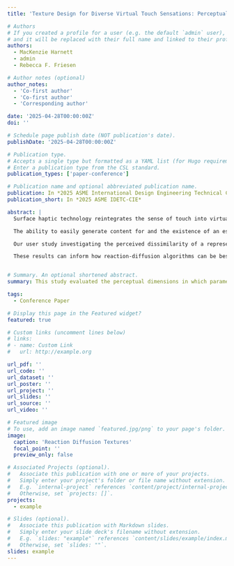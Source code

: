```yaml
---
title: 'Texture Design for Diverse Virtual Touch Sensations: Perceptual Breadth of Parameter-Driven Turing Patterns'

# Authors
# If you created a profile for a user (e.g. the default `admin` user), write the username (folder name) here
# and it will be replaced with their full name and linked to their profile.
authors:
  - MacKenzie Harnett
  - admin
  - Rebecca F. Friesen

# Author notes (optional)
author_notes:
  - 'Co-first author'
  - 'Co-first author'
  - 'Corresponding author'

date: '2025-04-28T00:00:00Z'
doi: ''

# Schedule page publish date (NOT publication's date).
publishDate: '2025-04-28T00:00:00Z'

# Publication type.
# Accepts a single type but formatted as a YAML list (for Hugo requirements).
# Enter a publication type from the CSL standard.
publication_types: ['paper-conference']

# Publication name and optional abbreviated publication name.
publication: In *2025 ASME International Design Engineering Technical Conferences & Computers and Information in Engineering Conference (IDETC-CIE)*
publication_short: In *2025 ASME IDETC-CIE*

abstract: |
  Surface haptic technology reintegrates the sense of touch into virtual interactions on touchscreen devices, enhancing social interactions, educational tools, and daily screen tasks. Despite its clear benefits, this technology remains niche and guidelines for designing diverse and compelling touch sensations are lacking.

  The ability to easily generate content for and the existence of an established library of unique sensations and interactions may make the adoption of this technology more appealing to the average touchscreen user and for a broader range of mainstream applications. This study looks at the potential for parameter-driven reaction-diffusion algorithms to generate distinct, user-adjustable, and responsive texture stimuli. 

  Our user study investigating the perceived dissimilarity of a representative set of reaction-diffusion textures found that there is limited potential for reaction-diffusion textures in virtual texture spaces when using a friction-modulating display as the delivery platform, as perceived dissimilarity has a weak association with both control parameters. Control parameters had a stronger association with similarity ratings for real 3D printed textures, suggesting that Turing patterns are more suitable to diverse and intentional texture generation for alternative haptic surface displays (e.g. shape displays). 

  These results can inform how reaction-diffusion algorithms can be best leveraged to contribute to visual or tactile texture generation pipelines and spaces. 


# Summary. An optional shortened abstract.
summary: This study evaluated the perceptual dimensions in which parameter-controlled reaction-diffusion textures span three sensory feedback modes. 

tags:
  - Conference Paper

# Display this page in the Featured widget?
featured: true

# Custom links (uncomment lines below)
# links:
# - name: Custom Link
#   url: http://example.org

url_pdf: ''
url_code: ''
url_dataset: ''
url_poster: ''
url_project: ''
url_slides: ''
url_source: ''
url_video: ''

# Featured image
# To use, add an image named `featured.jpg/png` to your page's folder.
image:
  caption: 'Reaction Diffusion Textures'
  focal_point: ''
  preview_only: false

# Associated Projects (optional).
#   Associate this publication with one or more of your projects.
#   Simply enter your project's folder or file name without extension.
#   E.g. `internal-project` references `content/project/internal-project/index.md`.
#   Otherwise, set `projects: []`.
projects:
  - example

# Slides (optional).
#   Associate this publication with Markdown slides.
#   Simply enter your slide deck's filename without extension.
#   E.g. `slides: "example"` references `content/slides/example/index.md`.
#   Otherwise, set `slides: ""`.
slides: example
---
```


<!-- {{% callout note %}}
Click the _Cite_ button above to demo the feature to enable visitors to import publication metadata into their reference management software.
{{% /callout %}}

{{% callout note %}}
Create your slides in Markdown - click the _Slides_ button to check out the example.
{{% /callout %}}

Add the publication's **full text** or **supplementary notes** here. You can use rich formatting such as including [code, math, and images](https://docs.hugoblox.com/content/writing-markdown-latex/). -->
